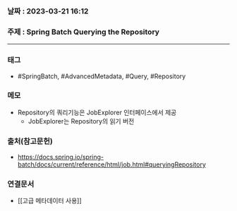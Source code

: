 ### 날짜 : 2023-03-21 16:12
### 주제 : Spring Batch Querying the Repository
---
### 태그
* #SpringBatch, #AdvancedMetadata, #Query, #Repository

### 메모
* Repository의 쿼리기능은 JobExplorer 인터페이스에서 제공
	*  JobExplorer는 Repository의 읽기 버전

### 출처(참고문헌)
-  https://docs.spring.io/spring-batch/docs/current/reference/html/job.html#queryingRepository

### 연결문서
- [[고급 메타데이터 사용]]